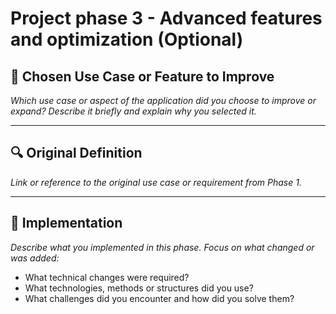 # Project phase 3 - Advanced features and optimization (Optional)

## 🎯 Chosen Use Case or Feature to Improve

_Which use case or aspect of the application did you choose to improve or expand? Describe it briefly and explain why you selected it._

---

## 🔍 Original Definition

_Link or reference to the original use case or requirement from Phase 1._

---

## 🔄 Implementation

_Describe what you implemented in this phase. Focus on what changed or was added:_

- What technical changes were required?
- What technologies, methods or structures did you use?
- What challenges did you encounter and how did you solve them?
